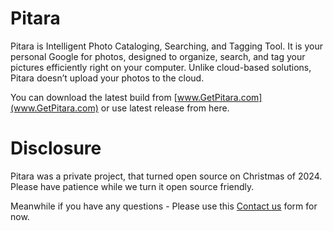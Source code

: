 # Pitara
Pitara is Intelligent Photo Cataloging, Searching, and Tagging Tool. It is your personal Google for photos, designed to organize, search, and tag your pictures efficiently right on your computer. Unlike cloud-based solutions, Pitara doesn’t upload your photos to the cloud.

You can download the latest build from [www.GetPitara.com](www.GetPitara.com) or use latest release from here.

# Disclosure 
Pitara was a private project, that turned open source on Christmas of 2024. Please have patience while we turn it open source friendly. 

Meanwhile if you have any questions - Please use this [Contact us](https://getpitara.com/en/home/contact-us) form for now.